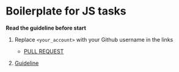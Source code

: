 # Boilerplate for JS tasks

**Read the guideline before start**

1. Replace `<your_account>` with your Github username in the links
    - [PULL REQUEST](https://github.com/mate-academy/js_task-sum-of-odd/pull/159)

2. [Guideline](https://github.com/mate-academy/js_task-guideline/blob/master/README.md)
